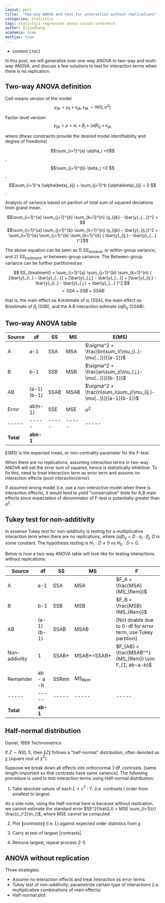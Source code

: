 ```yaml
---
layout: post
title:  "Two-way ANOVA and test for interaction without replications"
categories: Statistics
tags: statistics regression anova causal-inference
author: ZijunZhang_
academia: true
mathjax: true
---
```


* content
{:toc}

In this post, we will generalize over one-way ANOVA to two-way and multi-way ANOVA, and discuss a few solutions to test for interaction terms when there is no replication.



## Two-way ANOVA definition
Cell-means version of the model:
$$y_{ijk} = \mu_{ij} + \epsilon_{ijk}, \epsilon_{ijk} \sim N(0, \sigma^2)$$

Factor-level version:
$$y_{ijk} = \mu + \alpha_i + \beta_j + (\alpha\beta)_{ij} + \epsilon_{ijk}$$

where (these constraints provide the desired model identifiability and degree of freedoms)

$$\sum_{i=1}^{a} \alpha_i =0$$,

$$\sum_{j=1}^{b} \beta_j =0 $$,

$$\sum_{i=1}^a (\alpha\beta)_{ij} = \sum_{j=1}^b (\alpha\beta)_{ij} = 0 $$.


Analysis of variance based on parition of total sum of squared deviations from grand mean.

$$\sum_{i=1}^{a} \sum_{j=1}^{b} \sum_{k=1}^{n} (y_{ijk} - \bar{y}_{...})^2 = $$
$$\sum_{i=1}^{a} \sum_{j=1}^{b} \sum_{k=1}^{n} (y_{ijk} - \bar{y}_{ij.})^2 + \sum_{i=1}^{a} \sum_{j=1}^{b} \sum_{k=1}^{n} ( \bar{y}_{ij.} - \bar{y}_{...} )^2$$

The above equation can be seen as 1) $SS_{residual}$, or within-group variance; and 2) $SS_{treatment}$, or between-group variance. The Between-group variance can be further partitioned as:


$$ SS_{treatment} = \sum_{i=1}^{a} \sum_{j=1}^{b} \sum_{k=1}^{n} ( [\bar{y}_{i..} - \bar{y}_{...}] + [\bar{y}_{.j.} - \bar{y}_{...}] + [\bar{y}_{ij.} - \bar{y}_{i..} - \bar{y}_{.j.} + \bar{y}_{...} )^2 $$
$$= SSA + SSB + SSAB $$

that is, the main effect os A/estimate of $\alpha_i$ (SSA), the main effect os B/estimate of $\beta_j$ (SSB), and the A.B interaction estimate $(\alpha\beta)_{ij}$ (SSAB).

## Two-way ANOVA table

| Source	| df 	| SS 	| MS 	| E(MS) | F  |
| -----		| -----	|-----	| -----	| ----- |-----|
|A 	| a-1	| SSA	| MSA	| $\sigma^2 + \frac{bn\sum_i(\mu_{i..}-\mu{...})}{(a-1)}$ | $F_A = \frac{MSA}{MSE}$ |
|B 	| b-1 	| SSB  | MSB 	| $\sigma^2 + \frac{an\sum_j(\mu_{.j.}-\mu{...})}{(b-1)}$ | $F_B = \frac{MSB}{MSE}$ |
|AB | (a-1)(b-1) | SSAB | MSAB | $\sigma^2 + \frac{n\sum_i\sum_j(\mu_{ij.}-\mu{...})}{(a-1)(b-1)}$ | $F_{AB} = \frac{MSAB}{MSE}$ |
|Error| ab(n-1) | SSE | MSE | $\sigma^2$ |  |
| -----		| -----	|-----	| -----	| -----|
| **Total**  | **abn-1** |  


E(MS) is the expected mean, or non-centrality parameter for the F-test.

When there are no replications, assuming interaction terms in two-way ANOVA will eat the error sum of squares, hence is 
statistically inhibitive. To fix this, need to treat interaction term as error term and assume no interaction effects (pool
interaction/error).

If assumed wrong model (i.e. use a non-interactive model when there is interaction effects), it would tend to yield
"conservative" tests for A,B main effects since expectation of denominator of F-test is potentially greater than $\sigma^2$.


## Tukey test for non-additivity

In essense Tukey test for non-additivity is testing for a multiplicative interaction term when there are no replications, where $(\alpha\beta)_{ij}=D\cdot\alpha_i\cdot\beta_j$, $D$ is some constant. The hypothesis testing is $H_1: D\ne0$ vs $H_0:D=0$. 

Below is how a two-way ANOVA table will look like for testing interactions without replications:


| Source	| df 	| SS 	| MS 	| F  |
| -----		| -----	|-----	| -----	| -----|
|A 	| a-1	| SSA	| MSA	| $F_A = \frac{MSA}{MS_{Rem}}$ |
|B 	| b-1 	| SSB   | MSB 	| $F_B = \frac{MSB}{MS_{Rem}}$ |
|AB | (a-1)(b-1) | SSAB | MSAB | [Not doable due to 0-df for error term, use Tukey partition] |
| Non-addiviity|  1  | SSAB* |  MSAB\*=SSAB\* | $F_{AB} = \frac{MSAB^*}{MS_{Rem}} \sim F_{1, ab-a-b}$ |
|    Remainder | ab - a -b | SSRem | $MS_{Rem}$ |   |
| -----		| -----	|-----	| -----	| -----|
| **Total**  | **ab-1** |  



## Half-normal distribution
Daniel, 1959 Technometrics

If $Z \sim N(0,1)$, then $\|Z\|$ follows a  "half-normal" distribution, often denoted as $\chi$ (square root of $\chi^2$).

Suppose we break down all effects into orthonormal 1-df. contrasts. [same length-important so that contrasts have same variance]. The following procedure is used to test interaction terms using Half-normal distribution:

1. Take absolute values of each $\hat{L}=c^T \cdot \bar{Y}$, (i.e. contrasts ) order from smallest to largest. 

As a side note, using the Half-normal here is because without replication, we cannot estimate the standard error $SE^2(\hat{L}) = MSE \sum_{i=1}{r} \frac{c_i^2}{n_i}$, where MSE cannot be computed.

2. Plot $\|contrasts\|$ (i.e. $\hat{L}$) against expected order statistics from $\chi$.

3. Carry at test of largest \|contrasts\|.

4. Remove largest, repeat process 2-3.

## ANOVA without replication
Three strategies:
- Assume no interaction effects and treat interaction as error terms
- Tukey test of non-additivity; parametrize certain type of interactions (i.e. multiplicative combinations of main effects)
- Half-normal plot


